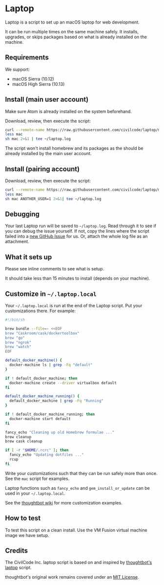 Laptop
======

Laptop is a script to set up an macOS laptop for web development.

It can be run multiple times on the same machine safely. It installs, upgrades, or skips packages
based on what is already installed on the machine.

Requirements
------------

We support:

* macOS Sierra (10.12)
* macOS High Sierra (10.13)

Install (main user account)
-------

Make sure Atom is already installed on the system beforehand.

Download, review, then execute the script:

```sh
curl --remote-name https://raw.githubusercontent.com/civilcode/laptop/master/mac
less mac
sh mac 2>&1 | tee ~/laptop.log
```

The script won't install homebrew and its packages as the should be already
installed by the main user account.

Install (pairing account)
-------

Download, review, then execute the script:

```sh
curl --remote-name https://raw.githubusercontent.com/civilcode/laptop/master/mac
less mac
sh mac ANOTHER_USER=1 2>&1| tee ~/laptop.log
```

Debugging
---------

Your last Laptop run will be saved to `~/laptop.log`.
Read through it to see if you can debug the issue yourself.
If not, copy the lines where the script failed into a
[new GitHub Issue](https://github.com/civilcode/laptop/issues/new) for us.
Or, attach the whole log file as an attachment.

What it sets up
---------------

Please see inline comments to see what is setup.

It should take less than 15 minutes to install (depends on your machine).

Customize in `~/.laptop.local`
------------------------------

Your `~/.laptop.local` is run at the end of the Laptop script.
Put your customizations there.
For example:

```sh
#!/bin/sh

brew bundle --file=- <<EOF
brew "Caskroom/cask/dockertoolbox"
brew "go"
brew "ngrok"
brew "watch"
EOF

default_docker_machine() {
  docker-machine ls | grep -Fq "default"
}

if ! default_docker_machine; then
  docker-machine create --driver virtualbox default
fi

default_docker_machine_running() {
  default_docker_machine | grep -Fq "Running"
}

if ! default_docker_machine_running; then
  docker-machine start default
fi

fancy_echo "Cleaning up old Homebrew formulae ..."
brew cleanup
brew cask cleanup

if [ -r "$HOME/.rcrc" ]; then
  fancy_echo "Updating dotfiles ..."
  rcup
fi
```

Write your customizations such that they can be run safely more than once.
See the `mac` script for examples.

Laptop functions such as `fancy_echo` and
`gem_install_or_update`
can be used in your `~/.laptop.local`.

See the [thoughtbot wiki](https://github.com/thoughtbot/laptop/wiki)
for more customization examples.

How to test
-----------

To test this script on a clean install. Use the VM Fusion virtual machine image we have setup.

Credits
-------

The CivilCode Inc. laptop script is based on and inspired by
[thoughtbot's laptop](https://github.com/thoughtbot/laptop) script.

thoughtbot's original work remains covered under an
[MIT License](https://github.com/thoughtbot/laptop/blob/c997c4fb5a986b22d6c53214d8f219600a4561ee/LICENSE).
